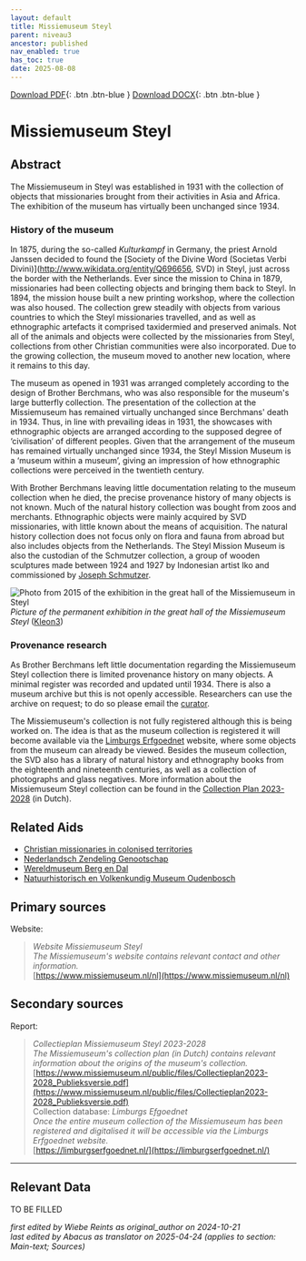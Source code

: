 ```yaml
---
layout: default
title: Missiemuseum Steyl
parent: niveau3
ancestor: published
nav_enabled: true
has_toc: true
date: 2025-08-08
--- 
```



[Download PDF](https://raw.githubusercontent.com/colonial-heritage/research-guides-dev/refs/heads/main/EXPORTS/PDF/niveau3/English/MissiemuseumSteyl.pdf){: .btn .btn-blue }     [Download DOCX](https://raw.githubusercontent.com/colonial-heritage/research-guides-dev/refs/heads/main/EXPORTS/DOCX/niveau3/English/MissiemuseumSteyl.docx){: .btn .btn-blue }


# Missiemuseum Steyl


## Abstract

The Missiemuseum in Steyl was established in 1931 with the collection of objects that missionaries brought from their activities in Asia and Africa. The exhibition of the museum has virtually been unchanged since 1934.

### History of the museum

In 1875, during the so-called *Kulturkampf* in Germany, the priest Arnold Janssen decided to found the [Society of the Divine Word (Societas Verbi Divini)](http://www.wikidata.org/entity/Q696656, SVD) in Steyl, just across the border with the Netherlands. Ever since the mission to China in 1879, missionaries had been collecting objects and bringing them back to Steyl. In 1894, the mission house built a new printing workshop, where the collection was also housed. The collection grew steadily with objects from various countries to which the Steyl missionaries travelled, and as well as ethnographic artefacts it comprised taxidermied and preserved animals. Not all of the animals and objects were collected by the missionaries from Steyl, collections from other Christian communities were also incorporated. Due to the growing collection, the museum moved to another new location, where it remains to this day.

The museum as opened in 1931 was arranged completely according to the design of Brother Berchmans, who was also responsible for the museum's large butterfly collection. The presentation of the collection at the Missiemuseum has remained virtually unchanged since Berchmans' death in 1934. Thus, in line with prevailing ideas in 1931, the showcases with ethnographic objects are arranged according to the supposed degree of ‘civilisation’ of different peoples. Given that the arrangement of the museum has remained virtually unchanged since 1934, the Steyl Mission Museum is a ‘museum within a museum’, giving an impression of how ethnographic collections were perceived in the twentieth century.

With Brother Berchmans leaving little documentation relating to the museum collection when he died, the precise provenance history of many objects is not known. Much of the natural history collection was bought from zoos and merchants. Ethnographic objects were mainly acquired by SVD missionaries, with little known about the means of acquisition. The natural history collection does not focus only on flora and fauna from abroad but also includes objects from the Netherlands. The Steyl Mission Museum is also the custodian of the Schmutzer collection, a group of wooden sculptures made between 1924 and 1927 by Indonesian artist Iko and commissioned by [Joseph Schmutzer](http://www.wikidata.org/entity/Q1876872).

![Photo from 2015 of the exhibition in the great hall of the Missiemuseum in Steyl](https://upload.wikimedia.org/wikipedia/commons/9/9e/Missiemuseum_Steyl-Tegelen%2C_grote_zaal%2C_vaste_collectie_02.jpg)
_Picture of the permanent exhibition in the great hall of the Missiemuseum Steyl_ ([Kleon3](https://commons.wikimedia.org/wiki/File:Missiemuseum_Steyl-Tegelen,_grote_zaal,_vaste_collectie_02.jpg))

### Provenance research

As Brother Berchmans left little documentation regarding the Missiemuseum Steyl collection there is limited provenance history on many objects. A minimal register was recorded and updated until 1934. There is also a museum archive but this is not openly accessible. Researchers can use the archive on request; to do so please email the [curator](mailto:conservator@missiemuseumsteyl.nl). 

The Missiemuseum's collection is not fully registered although this is being worked on. The idea is that as the museum collection is registered it will become available via the [Limburgs Erfgoednet](https://limburgserfgoednet.nl/) website, where some objects from the museum can already be viewed. Besides the museum collection, the SVD also has a library of natural history and ethnography books from the eighteenth and nineteenth centuries, as well as a collection of photographs and glass negatives. More information about the Missiemuseum Steyl collection can be found in the [Collection Plan 2023-2028](https://www.missiemuseum.nl/public/files/Collectieplan2023-2028_Publieksversie.pdf) (in Dutch).


## Related Aids

 - [Christian missionaries in colonised territories](niveau2/English/ChristianMission_20240417.yml)  
 - [Nederlandsch Zendeling Genootschap](niveau3/English/NZG_20240508.yml)  
 - [Wereldmuseum Berg en Dal](niveau3/English/WMBergEnDal_20241001.yml)  
 - [Natuurhistorisch en Volkenkundig Museum Oudenbosch](niveau3/English/MOudenbosch_20250603.yml)  

## Primary sources

Website:
  > *Website Missiemuseum Steyl*  
> _The Missiemuseum's website contains relevant contact and other information._  
> [https://www.missiemuseum.nl/nl](https://www.missiemuseum.nl/nl)  
## Secondary sources

Report:
  > *Collectieplan Missiemuseum Steyl 2023-2028*  
> _The Missiemuseum's collection plan (in Dutch) contains relevant information about the origins of the museum's collection._  
> [https://www.missiemuseum.nl/public/files/Collectieplan2023-2028_Publieksversie.pdf](https://www.missiemuseum.nl/public/files/Collectieplan2023-2028_Publieksversie.pdf)  
Collection database:
  > *Limburgs Efgoednet*  
> _Once the entire museum collection of the Missiemuseum has been registered and digitalised it will be accessible via the Limburgs Erfgoednet website._  
> [https://limburgserfgoednet.nl/](https://limburgserfgoednet.nl/)  


---
## Relevant Data 
TO BE FILLED

_first edited by Wiebe Reints as original_author on 2024-10-21_  
_last edited by Abacus as translator on 2025-04-24
(applies to section: Main-text; Sources)_
        